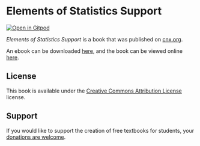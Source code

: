 # Elements of Statistics Support

[![Open in Gitpod](https://gitpod.io/button/open-in-gitpod.svg)](https://gitpod.io/from-referrer/)

_Elements of Statistics Support_ is a book that was published on [cnx.org](https://cnx.org/).

An ebook can be downloaded [here](https://github.com/cnx-user-books/cnxbook-elements-of-statistics-support/releases/latest), and the book can be viewed online [here](https://github.com/cnx-user-books/cnxbook-elements-of-statistics-support/releases/latest).

## License
This book is available under the [Creative Commons Attribution License](./LICENSE) license.

## Support
If you would like to support the creation of free textbooks for students, your [donations are welcome](https://riceconnect.rice.edu/donation/support-openstax-banner).
